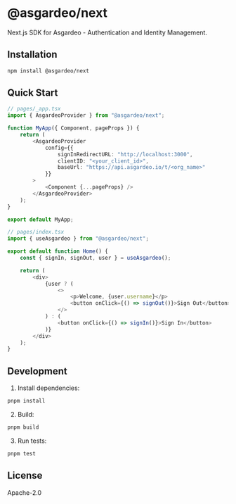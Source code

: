 # @asgardeo/next

Next.js SDK for Asgardeo - Authentication and Identity Management.

## Installation

```bash
npm install @asgardeo/next
```

## Quick Start

```typescript
// pages/_app.tsx
import { AsgardeoProvider } from "@asgardeo/next";

function MyApp({ Component, pageProps }) {
    return (
        <AsgardeoProvider
            config={{
                signInRedirectURL: "http://localhost:3000",
                clientID: "<your_client_id>",
                baseUrl: "https://api.asgardeo.io/t/<org_name>"
            }}
        >
            <Component {...pageProps} />
        </AsgardeoProvider>
    );
}

export default MyApp;

// pages/index.tsx
import { useAsgardeo } from "@asgardeo/next";

export default function Home() {
    const { signIn, signOut, user } = useAsgardeo();

    return (
        <div>
            {user ? (
                <>
                    <p>Welcome, {user.username}</p>
                    <button onClick={() => signOut()}>Sign Out</button>
                </>
            ) : (
                <button onClick={() => signIn()}>Sign In</button>
            )}
        </div>
    );
}
```

## Development

1. Install dependencies:
```bash
pnpm install
```

2. Build:
```bash
pnpm build
```

3. Run tests:
```bash
pnpm test
```

## License

Apache-2.0
